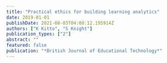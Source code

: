 ```yaml
---
title: "Practical ethics for building learning analytics"
date: 2019-01-01
publishDate: 2021-08-03T04:08:12.195914Z
authors: ["K Kitto", "S Knight"]
publication_types: ["2"]
abstract: ""
featured: false
publication: "*British Journal of Educational Technology*"
---
```


